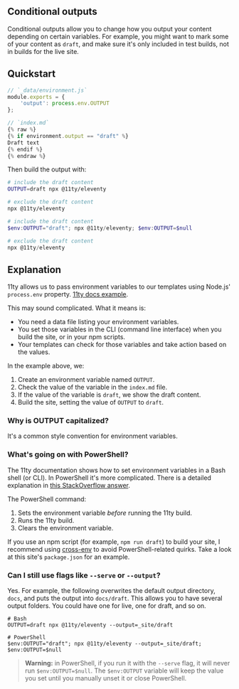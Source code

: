 ## Conditional outputs

Conditional outputs allow you to change how you output your content depending on certain variables. For example, you might want to mark some of your content as `draft`, and make sure it's only included in test builds, not in builds for the live site.

## Quickstart

```js
// `_data/environment.js`
module.exports = {
    'output': process.env.OUTPUT
};
```

```js
// `index.md`
{% raw %}
{% if environment.output == "draft" %}
Draft text
{% endif %}
{% endraw %}
```

Then build the output with:

```bash
# include the draft content
OUTPUT=draft npx @11ty/eleventy

# exclude the draft content
npx @11ty/eleventy
```

```powershell
# include the draft content
$env:OUTPUT="draft"; npx @11ty/eleventy; $env:OUTPUT=$null

# exclude the draft content
npx @11ty/eleventy
```

## Explanation

11ty allows us to pass environment variables to our templates using Node.js' `process.env` property. [11ty docs example](https://www.11ty.dev/docs/data-js/#example-exposing-environment-variables).

This may sound complicated. What it means is:
- You need a data file listing your environment variables.
- You set those variables in the CLI (command line interface) when you build the site, or in your npm scripts.
- Your templates can check for those variables and take action based on the values.

In the example above, we:
1. Create an environment variable named `OUTPUT`.
2. Check the value of the variable in the `index.md` file.
3. If the value of the variable is `draft`, we show the draft content.
4. Build the site, setting the value of `OUTPUT` to `draft`.

### Why is OUTPUT capitalized?
It's a common style convention for environment variables.

### What's going on with PowerShell?

The 11ty documentation shows how to set environment variables in a Bash shell (or CLI). In PowerShell it's more complicated. There is a detailed explanation in [this StackOverflow answer](https://stackoverflow.com/a/43030126/2291838).

The PowerShell command:
1. Sets the environment variable _before_ running the 11ty build.
2. Runs the 11ty build.
3. Clears the environment variable.

If you use an npm script (for example, `npm run draft`) to build your site, I recommend using [cross-env](https://www.npmjs.com/package/cross-env) to avoid PowerShell-related quirks. Take a look at this site's `package.json` for an example.

### Can I still use flags like `--serve` or `--output`?

Yes. For example, the following overwrites the default output directory, `docs`, and puts the output into `docs/draft`. This allows you to have several output folders. You could have one for live, one for draft, and so on.

```shell
# Bash
OUTPUT=draft npx @11ty/eleventy --output=_site/draft

# PowerShell
$env:OUTPUT="draft"; npx @11ty/eleventy --output=_site/draft; $env:OUTPUT=$null
```

> **Warning:** in PowerShell, if you run it with the `--serve` flag, it will never run `$env:OUTPUT=$null`. The `$env:OUTPUT` variable will keep the value you set until you manually unset it or close PowerShell.